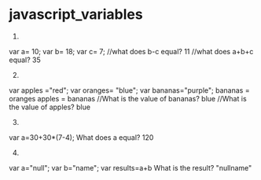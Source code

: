 # javascript_variables
1.
var a= 10;
var b= 18;
var c= 7;
//what does b-c equal?
11
//what does a+b+c equal?
35


2.
var apples ="red";
var oranges= "blue";
var bananas="purple";
bananas = oranges
apples = bananas
//What is the value of bananas?
blue
//What is the value of apples?
blue

3.
var a=30+30*(7-4);
What does a equal?
120

4.
var a="null";
var b="name";
var results=a+b
What is the result?
"nullname"
